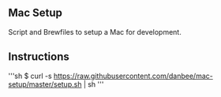 ## Mac Setup

Script and Brewfiles to setup a Mac for development.

## Instructions

'''sh
$ curl -s https://raw.githubusercontent.com/danbee/mac-setup/master/setup.sh | sh
'''
